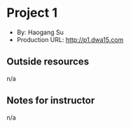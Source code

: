 # Project 1
+ By: Haogang Su
+ Production URL: <http://p1.dwa15.com>

## Outside resources
n/a
## Notes for instructor
n/a
